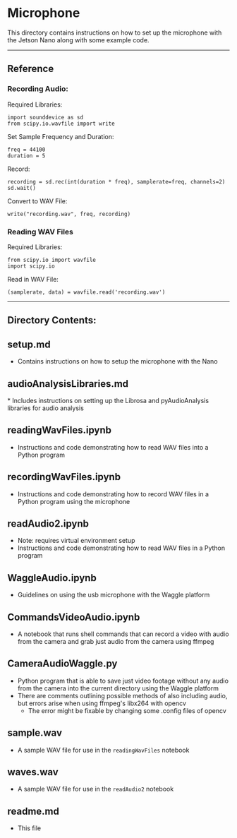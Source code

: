 <h1>Microphone</h1>

This directory contains instructions on how to set up the microphone with the Jetson Nano along with some example code.

---

<h2>Reference</h2>

<h3>Recording Audio:</h3>

Required Libraries:
```
import sounddevice as sd
from scipy.io.wavfile import write
```

Set Sample Frequency and Duration:
```
freq = 44100
duration = 5
```

Record:
```
recording = sd.rec(int(duration * freq), samplerate=freq, channels=2)
sd.wait()
```

Convert to WAV File:
```
write("recording.wav", freq, recording)
```

<h3>Reading WAV Files</h3>

Required Libraries:
```
from scipy.io import wavfile
import scipy.io
```

Read in WAV File:
```
(samplerate, data) = wavfile.read('recording.wav')
```

---

<h2>Directory Contents:</h2>

<h2>setup.md</h2>

* Contains instructions on how to setup the microphone with the Nano

<h2>audioAnalysisLibraries.md</h2>
* Includes instructions on setting up the Librosa and pyAudioAnalysis libraries for audio analysis

<h2>readingWavFiles.ipynb</h2>

* Instructions and code demonstrating how to read WAV files into a Python program

<h2>recordingWavFiles.ipynb</h2>

* Instructions and code demonstrating how to record WAV files in a Python program using the microphone

<h2>readAudio2.ipynb</h2>

* Note: requires virtual environment setup
* Instructions and code demonstrating how to read WAV files in a Python program 

<h2>WaggleAudio.ipynb</h2>

* Guidelines on using the usb microphone with the Waggle platform

<h2>CommandsVideoAudio.ipynb</h2>

* A notebook that runs shell commands that can record a video with audio from the camera and grab just audio from the camera using ffmpeg

<h2>CameraAudioWaggle.py</h2>

* Python program that is able to save just video footage without any audio from the camera into the current directory using the Waggle platform
* There are comments outlining possible methods of also including audio, but errors arise when using ffmpeg's libx264 with opencv
    * The error might be fixable by changing some .config files of opencv

<h2>sample.wav</h2>

* A sample WAV file for use in the `readingWavFiles` notebook

<h2>waves.wav</h2>

* A sample WAV file for use in the `readAudio2` notebook

<h2>readme.md</h2>

* This file
